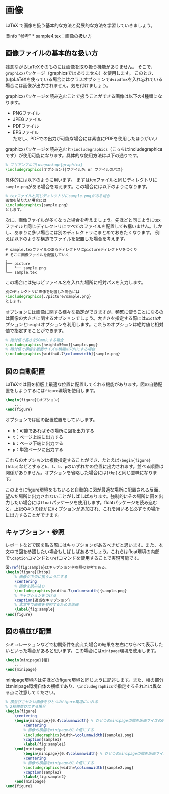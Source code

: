 # 画像
LaTeX で画像を扱う基本的な方法と発展的な方法を学習していきましょう。

!!!info "参考"
	* sample4.tex：画像の扱い方
	
## 画像ファイルの基本的な扱い方

残念ながらLaTeXそのものには画像を取り扱う機能がありません。
そこで、`graphicx`パッケージ（graphic**s**ではありません）を使用します。
このとき、(u)pLaTeXを使っている場合にはクラスオプションで`dvipdfmx`を入れ忘れている場合には画像が出力されません。気を付けましょう。

graphicxパッケージを読み込むことで扱うことができる画像は以下の4種類になります。

* PNGファイル
* JPEGファイル
* PDFファイル
* EPSファイル  
  ただし、PDFでの出力が可能な場合には素直にPDFを使用したほうがいい

graphicxパッケージを読み込むと`\includegraphics`（こっちはincludegraphic**s**です）が使用可能になります。具体的な使用方法は以下の通りです。

```latex
% プリアンブルで\usepackage{graphicx}
\includegraphics[オプション]{ファイル名 or ファイルのパス}
```

具体的には以下のように用います。
まずはtexファイルと同じディレクトリに`sample.png`がある場合を考えます。この場合には以下のようになります。

```latex
% texファイルと同じディレクトリにsample.pngがある場合
画像を貼りたい場合には
\includegraphics{sample.png}
とします。
```

次に、画像ファイルが多くなった場合を考えましょう。先ほどと同じようにtexファイルと同じディレクトリにすべてのファイルを配置しても構いません。しかし、あまりに多い場合には別のディレクトリにまとめておきたくなります。
例えば以下のような構造でファイルを配置した場合を考えます。

```shell
# sample.texファイルのあるディレクトリにpictureディレクトリをつくり
# そこに画像ファイルを配置していく
.
├── picture
│   └── sample.png
└── sample.tex
```

この場合には先ほどファイル名を入れた場所に相対パスを入力します。

```latex
別のディレクトリに画像を配置した場合には
\includegraphics{./picture/sample.png}
とします。
```

オプションには画像に関する様々な指定ができますが、頻繁に使うことになるのは画像の大きさに関するオプションでしょう。大きさを指定する際には`width`オプションと`height`オプションを利用します。これらのオプションは絶対値と相対値で指定することができます。

```latex
% 絶対値で高さを50mmにする場合
\includegraphics[height=50mm]{sample.png}
% 相対値で横幅を版面サイズの横幅の70%にする場合
\includegraphics[width=0.7\columnwidth]{sample.png}
```

## 図の自動配置

LaTeXでは図を組版上最適な位置に配置してくれる機能があります。図の自動配置をしようするには`figure`環境を使用します。

```latex
\begin{figure}[オプション]
	...
\end{figure}
```

オプションでは図の配置位置をしていします。

* `h`：可能であればその場所に図を出力する
* `t`：ページ上端に出力する
* `b`：ページ下端に出力する
* `p`：単独ページに出力する

これらのオプションは複数指定することができ、たとえば`\begin{figure}[htbp]`などとすると`h`、`t`、`b`、`p`のいずれかの位置に出力されます。並べる順番は関係がありません。オプションを省略した場合には`[tbp]`と同じ意味になります。

このようにfigure環境をもちいると自動的に図が最適な場所に配置される反面、望んだ場所に出力されないことがしばしばあります。強制的にその場所に図を出力したい場合には`float`パッケージを使用します。floatパッケージを読み込むと、上記の4つのほかに`H`オプションが追加され、これを用いると必ずその場所に出力することができます。

## キャプション・参照

レポートなどで図を貼る際にはキャプションがあるべきだと思います。また、本文中で図を参照したい場合もしばしばあるでしょう。これらはfloat環境の内部で`\caption`コマンドと`\ref`コマンドを使用することで実現可能です。

```latex
図\ref{fig:sample}はキャプションや参照の参考である。
\begin{figure}[htbp]
	% 画像が中央に揃うようにする
	\centering
	% 画像を読み込む
	\includegraphics[width=.7\columnwidth]{sample.png}
	% キャプションをつける
	\caption{適当なキャプション}
	% 本文中で画像を参照するための準備
	\label{fig:sample}
\end{figure}
```

## 図の横並び配置

シミュレーションなどで初期条件を変えた場合の結果を左右にならべて表示したいといった場合があると思います。この場合には`minipage`環境を使用します。

```latex
\begin{minipage}{幅}
	...
\end{minipage}
```

minipage環境内は先ほどのfigure環境と同じように記述します。また、幅の部分はminipage環境自体の横幅であり、`\includegraphics`で指定するそれとは異なる点に注意してください。

```latex
% 横並びさせたい画像をひとつのfigure環境にいれる
% 2枚横並びにする場合
\begin{figure}
	\centering
	\begin{minipage}{0.4\columnwidth} % ひとつのminipageの幅を版面サイズの0.4倍とする
		\centering
		% 画像の横幅をminipageの1.0倍にする
		\includegraphics[width=\columnwidth]{sample1.png}
		\caption{sample1}
		\label{fig:sample1}
	\end{minipage}
		\begin{minipage}{0.4\columnwidth} % ひとつのminipageの幅を版面サイズの0.4倍とする
		\centering
		% 画像の横幅をminipageの1.0倍にする
		\includegraphics[width=\columnwidth]{sample2.png}
		\caption{sample2}
		\label{fig:sample2}
	\end{minipage}
\end{figure}
```

